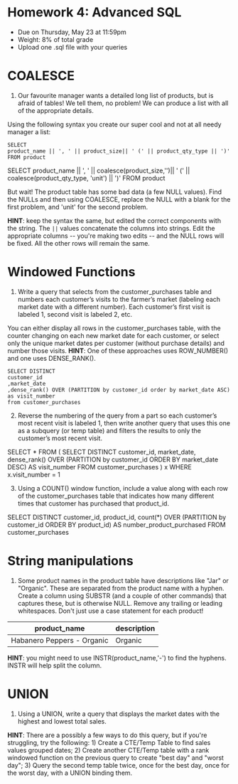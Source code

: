 # Homework 4: Advanced SQL

-  	Due on Thursday, May 23 at 11:59pm
-  	Weight: 8% of total grade
-  	Upload one .sql file with your queries

# COALESCE
1. Our favourite manager wants a detailed long list of products, but is afraid of tables! We tell them, no problem! We can produce a list with all of the appropriate details. 

Using the following syntax you create our super cool and not at all needy manager a list:
```
SELECT 
product_name || ', ' || product_size|| ' (' || product_qty_type || ')'
FROM product
```
SELECT 
product_name || ', ' || coalesce(product_size,'')|| ' (' || coalesce(product_qty_type, 'unit') || ')'
FROM product

But wait! The product table has some bad data (a few NULL values). 
Find the NULLs and then using COALESCE, replace the NULL with a blank for the first problem, and 'unit' for the second problem. 

**HINT**: keep the syntax the same, but edited the correct components with the string. The `||` values concatenate the columns into strings. Edit the appropriate columns -- you're making two edits -- and the NULL rows will be fixed. All the other rows will remain the same.

# Windowed Functions
1. Write a query that selects from the customer_purchases table and numbers each customer’s visits to the farmer’s market (labeling each market date with a different number). Each customer’s first visit is labeled 1, second visit is labeled 2, etc. 

You can either display all rows in the customer_purchases table, with the counter changing on each new market date for each customer, or select only the unique market dates per customer (without purchase details) and number those visits. 
**HINT**: One of these approaches uses ROW_NUMBER() and one uses DENSE_RANK().

	SELECT DISTINCT
	customer_id
	,market_date
	,dense_rank() OVER (PARTITION by customer_id order by market_date ASC) as visit_number
	from customer_purchases

2. Reverse the numbering of the query from a part so each customer’s most recent visit is labeled 1, then write another query that uses this one as a subquery (or temp table) and filters the results to only the customer’s most recent visit.

SELECT * FROM (
SELECT DISTINCT customer_id, market_date, dense_rank() OVER (PARTITION by customer_id ORDER BY market_date DESC) AS visit_number 
FROM customer_purchases
) x
WHERE x.visit_number = 1

3. Using a COUNT() window function, include a value along with each row of the customer_purchases table that indicates how many different times that customer has purchased that product_id.

SELECT DISTINCT customer_id, product_id, count(*) OVER (PARTITION by customer_id ORDER BY product_id) AS number_product_purchased 
FROM customer_purchases

# String manipulations
1. Some product names in the product table have descriptions like "Jar" or "Organic". These are separated from the product name with a hyphen. Create a column using SUBSTR (and a couple of other commands) that captures these, but is otherwise NULL. Remove any trailing or leading whitespaces. Don't just use a case statement for each product! 

| product_name               | description |
|----------------------------|-------------|
| Habanero Peppers - Organic | Organic     |

**HINT**: you might need to use INSTR(product_name,'-') to find the hyphens. INSTR will help split the column. 

# UNION
1. Using a UNION, write a query that displays the market dates with the highest and lowest total sales.

**HINT**: There are a possibly a few ways to do this query, but if you're struggling, try the following: 1) Create a CTE/Temp Table to find sales values grouped dates; 2) Create another CTE/Temp table with a rank windowed function on the previous query to create "best day" and "worst day"; 3) Query the second temp table twice, once for the best day, once for the worst day, with a UNION binding them. 

